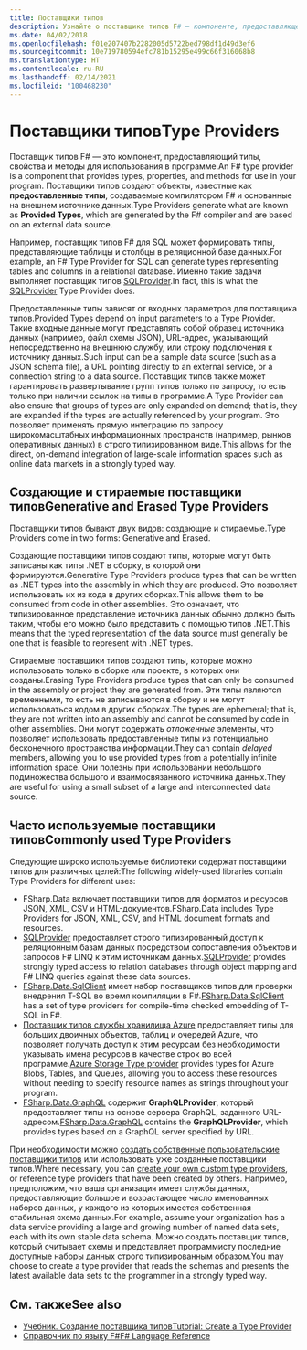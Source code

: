 ```yaml
---
title: Поставщики типов
description: Узнайте о поставщике типов F# — компоненте, предоставляющем типы, свойства и методы для использования в программах.
ms.date: 04/02/2018
ms.openlocfilehash: f01e207407b2282005d5722bed798df1d49d3ef6
ms.sourcegitcommit: 10e719780594efc781b15295e499c66f316068b8
ms.translationtype: HT
ms.contentlocale: ru-RU
ms.lasthandoff: 02/14/2021
ms.locfileid: "100468230"
---
```

# <a name="type-providers"></a><span data-ttu-id="05880-103">Поставщики типов</span><span class="sxs-lookup"><span data-stu-id="05880-103">Type Providers</span></span>

<span data-ttu-id="05880-104">Поставщик типов F# — это компонент, предоставляющий типы, свойства и методы для использования в программе.</span><span class="sxs-lookup"><span data-stu-id="05880-104">An F# type provider is a component that provides types, properties, and methods for use in your program.</span></span> <span data-ttu-id="05880-105">Поставщики типов создают объекты, известные как **предоставленные типы**, создаваемые компилятором F# и основанные на внешнем источнике данных.</span><span class="sxs-lookup"><span data-stu-id="05880-105">Type Providers generate what are known as **Provided Types**, which are generated by the F# compiler and are based on an external data source.</span></span>

<span data-ttu-id="05880-106">Например, поставщик типов F# для SQL может формировать типы, представляющие таблицы и столбцы в реляционной базе данных.</span><span class="sxs-lookup"><span data-stu-id="05880-106">For example, an F# Type Provider for SQL can generate types representing tables and columns in a relational database.</span></span> <span data-ttu-id="05880-107">Именно такие задачи выполняет поставщик типов [SQLProvider](https://fsprojects.github.io/SQLProvider/).</span><span class="sxs-lookup"><span data-stu-id="05880-107">In fact, this is what the [SQLProvider](https://fsprojects.github.io/SQLProvider/) Type Provider does.</span></span>

<span data-ttu-id="05880-108">Предоставленные типы зависят от входных параметров для поставщика типов.</span><span class="sxs-lookup"><span data-stu-id="05880-108">Provided Types depend on input parameters to a Type Provider.</span></span> <span data-ttu-id="05880-109">Такие входные данные могут представлять собой образец источника данных (например, файл схемы JSON), URL-адрес, указывающий непосредственно на внешнюю службу, или строку подключения к источнику данных.</span><span class="sxs-lookup"><span data-stu-id="05880-109">Such input can be a sample data source (such as a JSON schema file), a URL pointing directly to an external service, or a connection string to a data source.</span></span> <span data-ttu-id="05880-110">Поставщик типов также может гарантировать развертывание групп типов только по запросу, то есть только при наличии ссылок на типы в программе.</span><span class="sxs-lookup"><span data-stu-id="05880-110">A Type Provider can also ensure that groups of types are only expanded on demand; that is, they are expanded if the types are actually referenced by your program.</span></span> <span data-ttu-id="05880-111">Это позволяет применять прямую интеграцию по запросу широкомасштабных информационных пространств (например, рынков оперативных данных) в строго типизированном виде.</span><span class="sxs-lookup"><span data-stu-id="05880-111">This allows for the direct, on-demand integration of large-scale information spaces such as online data markets in a strongly typed way.</span></span>

## <a name="generative-and-erased-type-providers"></a><span data-ttu-id="05880-112">Создающие и стираемые поставщики типов</span><span class="sxs-lookup"><span data-stu-id="05880-112">Generative and Erased Type Providers</span></span>

<span data-ttu-id="05880-113">Поставщики типов бывают двух видов: создающие и стираемые.</span><span class="sxs-lookup"><span data-stu-id="05880-113">Type Providers come in two forms: Generative and Erased.</span></span>

<span data-ttu-id="05880-114">Создающие поставщики типов создают типы, которые могут быть записаны как типы .NET в сборку, в которой они формируются.</span><span class="sxs-lookup"><span data-stu-id="05880-114">Generative Type Providers produce types that can be written as .NET types into the assembly in which they are produced.</span></span> <span data-ttu-id="05880-115">Это позволяет использовать их из кода в других сборках.</span><span class="sxs-lookup"><span data-stu-id="05880-115">This allows them to be consumed from code in other assemblies.</span></span> <span data-ttu-id="05880-116">Это означает, что типизированное представление источника данных обычно должно быть таким, чтобы его можно было представить с помощью типов .NET.</span><span class="sxs-lookup"><span data-stu-id="05880-116">This means that the typed representation of the data source must generally be one that is feasible to represent with .NET types.</span></span>

<span data-ttu-id="05880-117">Стираемые поставщики типов создают типы, которые можно использовать только в сборке или проекте, в которых они созданы.</span><span class="sxs-lookup"><span data-stu-id="05880-117">Erasing Type Providers produce types that can only be consumed in the assembly or project they are generated from.</span></span> <span data-ttu-id="05880-118">Эти типы являются временными, то есть не записываются в сборку и не могут использоваться кодом в других сборках.</span><span class="sxs-lookup"><span data-stu-id="05880-118">The types are ephemeral; that is, they are not written into an assembly and cannot be consumed by code in other assemblies.</span></span> <span data-ttu-id="05880-119">Они могут содержать *отложенные* элементы, что позволяет использовать предоставленные типы из потенциально бесконечного пространства информации.</span><span class="sxs-lookup"><span data-stu-id="05880-119">They can contain *delayed* members, allowing you to use provided types from a potentially infinite information space.</span></span> <span data-ttu-id="05880-120">Они полезны при использовании небольшого подмножества большого и взаимосвязанного источника данных.</span><span class="sxs-lookup"><span data-stu-id="05880-120">They are useful for using a small subset of a large and interconnected data source.</span></span>

## <a name="commonly-used-type-providers"></a><span data-ttu-id="05880-121">Часто используемые поставщики типов</span><span class="sxs-lookup"><span data-stu-id="05880-121">Commonly used Type Providers</span></span>

<span data-ttu-id="05880-122">Следующие широко используемые библиотеки содержат поставщики типов для различных целей:</span><span class="sxs-lookup"><span data-stu-id="05880-122">The following widely-used libraries contain Type Providers for different uses:</span></span>

- <span data-ttu-id="05880-123">FSharp.Data включает поставщики типов для форматов и ресурсов JSON, XML, CSV и HTML-документов.</span><span class="sxs-lookup"><span data-stu-id="05880-123">FSharp.Data includes Type Providers for JSON, XML, CSV, and HTML document formats and resources.</span></span>
- <span data-ttu-id="05880-124">[SQLProvider](https://fsprojects.github.io/SQLProvider/) предоставляет строго типизированный доступ к реляционным базам данных посредством сопоставления объектов и запросов F# LINQ к этим источникам данных.</span><span class="sxs-lookup"><span data-stu-id="05880-124">[SQLProvider](https://fsprojects.github.io/SQLProvider/) provides strongly typed access to relation databases through object mapping and F# LINQ queries against these data sources.</span></span>
- <span data-ttu-id="05880-125">[FSharp.Data.SqlClient](https://fsprojects.github.io/FSharp.Data.SqlClient/) имеет набор поставщиков типов для проверки внедрения T-SQL во время компиляции в F#.</span><span class="sxs-lookup"><span data-stu-id="05880-125">[FSharp.Data.SqlClient](https://fsprojects.github.io/FSharp.Data.SqlClient/) has a set of type providers for compile-time checked embedding of T-SQL in F#.</span></span>
- <span data-ttu-id="05880-126">[Поставщик типов службы хранилища Azure](https://fsprojects.github.io/AzureStorageTypeProvider/) предоставляет типы для больших двоичных объектов, таблиц и очередей Azure, что позволяет получать доступ к этим ресурсам без необходимости указывать имена ресурсов в качестве строк во всей программе.</span><span class="sxs-lookup"><span data-stu-id="05880-126">[Azure Storage Type provider](https://fsprojects.github.io/AzureStorageTypeProvider/) provides types for Azure Blobs, Tables, and Queues, allowing you to access these resources without needing to specify resource names as strings throughout your program.</span></span>
- <span data-ttu-id="05880-127">[FSharp.Data.GraphQL](https://fsprojects.github.io/FSharp.Data.GraphQL/index.html) содержит **GraphQLProvider**, который предоставляет типы на основе сервера GraphQL, заданного URL-адресом.</span><span class="sxs-lookup"><span data-stu-id="05880-127">[FSharp.Data.GraphQL](https://fsprojects.github.io/FSharp.Data.GraphQL/index.html) contains the **GraphQLProvider**, which provides types based on a GraphQL server specified by URL.</span></span>

<span data-ttu-id="05880-128">При необходимости можно [создать собственные пользовательские поставщики типов](creating-a-type-provider.md) или использовать уже созданные поставщики типов.</span><span class="sxs-lookup"><span data-stu-id="05880-128">Where necessary, you can [create your own custom type providers](creating-a-type-provider.md), or reference type providers that have been created by others.</span></span> <span data-ttu-id="05880-129">Например, предположим, что ваша организация имеет службы данных, предоставляющие большое и возрастающее число именованных наборов данных, у каждого из которых имеется собственная стабильная схема данных.</span><span class="sxs-lookup"><span data-stu-id="05880-129">For example, assume your organization has a data service providing a large and growing number of named data sets, each with its own stable data schema.</span></span> <span data-ttu-id="05880-130">Можно создать поставщик типов, который считывает схемы и представляет программисту последние доступные наборы данных строго типизированным образом.</span><span class="sxs-lookup"><span data-stu-id="05880-130">You may choose to create a type provider that reads the schemas and presents the latest available data sets to the programmer in a strongly typed way.</span></span>

## <a name="see-also"></a><span data-ttu-id="05880-131">См. также</span><span class="sxs-lookup"><span data-stu-id="05880-131">See also</span></span>

- [<span data-ttu-id="05880-132">Учебник. Создание поставщика типов</span><span class="sxs-lookup"><span data-stu-id="05880-132">Tutorial: Create a Type Provider</span></span>](creating-a-type-provider.md)
- [<span data-ttu-id="05880-133">Справочник по языку F#</span><span class="sxs-lookup"><span data-stu-id="05880-133">F# Language Reference</span></span>](../../language-reference/index.md)
